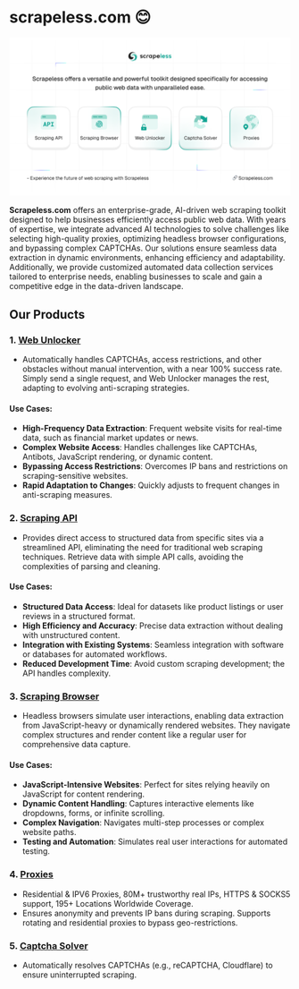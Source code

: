 # scrapeless.com 😊

<picture>
  <source media="(prefers-color-scheme: dark)" srcset="images/scrapeless-dark.png">
  <source media="(prefers-color-scheme: light)" srcset="images/scrapeless-light.png">
  <img alt="Scrapeless" src="images/scrapeless-light.png">
</picture>

**Scrapeless.com** offers an enterprise-grade, AI-driven web scraping toolkit designed to help businesses efficiently
access public web data. With years of expertise, we integrate advanced AI technologies to solve challenges like
selecting high-quality proxies, optimizing headless browser configurations, and bypassing complex CAPTCHAs. Our
solutions ensure seamless data extraction in dynamic environments, enhancing efficiency and adaptability. Additionally,
we provide customized automated data collection services tailored to enterprise needs, enabling businesses to scale and
gain a competitive edge in the data-driven landscape.

## Our Products

### 1. [Web Unlocker](https://www.scrapeless.com/en/product/web-unlocker)

- Automatically handles CAPTCHAs, access restrictions, and other obstacles without manual intervention, with a near 100%
  success rate. Simply send a single request, and Web Unlocker manages the rest, adapting to evolving anti-scraping
  strategies.

#### Use Cases:

- **High-Frequency Data Extraction**: Frequent website visits for real-time data, such as financial market updates or
  news.
- **Complex Website Access**: Handles challenges like CAPTCHAs, Antibots, JavaScript rendering, or dynamic content.
- **Bypassing Access Restrictions**: Overcomes IP bans and restrictions on scraping-sensitive websites.
- **Rapid Adaptation to Changes**: Quickly adjusts to frequent changes in anti-scraping measures.

### 2. [Scraping API](https://www.scrapeless.com/en/product/scraping-api)

- Provides direct access to structured data from specific sites via a streamlined API, eliminating the need for
  traditional web scraping techniques. Retrieve data with simple API calls, avoiding the complexities of parsing and
  cleaning.

#### Use Cases:

- **Structured Data Access**: Ideal for datasets like product listings or user reviews in a structured format.
- **High Efficiency and Accuracy**: Precise data extraction without dealing with unstructured content.
- **Integration with Existing Systems**: Seamless integration with software or databases for automated workflows.
- **Reduced Development Time**: Avoid custom scraping development; the API handles complexity.

### 3. [Scraping Browser](https://www.scrapeless.com/en/product/headless-browser)

- Headless browsers simulate user interactions, enabling data extraction from JavaScript-heavy or dynamically rendered
  websites. They navigate complex structures and render content like a regular user for comprehensive data capture.

#### Use Cases:

- **JavaScript-Intensive Websites**: Perfect for sites relying heavily on JavaScript for content rendering.
- **Dynamic Content Handling**: Captures interactive elements like dropdowns, forms, or infinite scrolling.
- **Complex Navigation**: Navigates multi-step processes or complex website paths.
- **Testing and Automation**: Simulates real user interactions for automated testing.

### 4. [Proxies](https://www.scrapeless.com/en/product/rotate-proxy)

- Residential & IPV6 Proxies, 80M+ trustworthy real IPs, HTTPS & SOCKS5 support, 195+ Locations Worldwide Coverage.
- Ensures anonymity and prevents IP bans during scraping. Supports rotating and residential proxies to bypass
  geo-restrictions.

### 5. [Captcha Solver](https://www.scrapeless.com/en/product/captcha-solver)

- Automatically resolves CAPTCHAs (e.g., reCAPTCHA, Cloudflare) to ensure uninterrupted scraping.  

